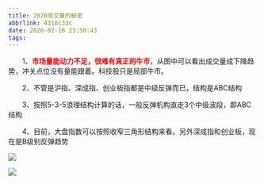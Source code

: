 ```yaml
---
title: 2020成交量的秘密
abbrlink: 4316c33c
date: 2020-02-16 23:50:43
tags:
---
```

&emsp;&emsp;1、<font color=red>**市场量能动力不足，很难有真正的牛市**</font>，从图中可以看出成交量成下降趋势，冲关点位没有量能跟着。科技股只是局部牛市。

&emsp;&emsp;2、不管是沪指、深成指、创业板指都是中级反弹而已，结构是ABC结构

&emsp;&emsp;3、按照5-3-5浪理结构计算的话，一般反弹机构直走3个中级波段，即ABC结构

&emsp;&emsp;4、目前，大盘指数可以按照收窄三角形结构来看。另外深成指和创业板，现在是B级别反弹趋势

![](1.png)


![](2.png)